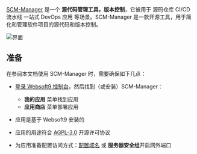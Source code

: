 [SCM-Manager](https://scm-manager.org) 是一个 **源代码管理工具，版本控制**，它被用于 源码仓库 CI/CD 流水线 一站式 DevOps 应用  等场景。SCM-Manager 是一款开源工具，用于简化和管理软件项目的源代码和版本控制。


![界面](https://libs.websoft9.com/Websoft9/DocsPicture/zh/scmmanager/scmmanager-gui-websoft9.png)


## 准备

在参阅本文档使用 SCM-Manager 时，需要确保如下几点：

- [登录 Websoft9 控制台](./login-console)，然后找到（或安装）SCM-Manager：
  - **我的应用** 菜单找到应用 
  - **应用商店** 菜单部署应用

- 应用是基于 Websoft9 安装的


- 应用的用途符合 [AGPL-3.0](https://opensource.org/licenses/AGPL-3.0) 开源许可协议


- 为应用准备配置访问方式：[配置域名](./domain-set) 或 **服务器安全组**开启网外端口
